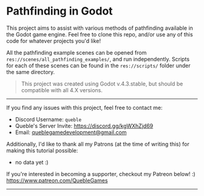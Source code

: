 # Pathfinding in Godot
This project aims to assist with various methods of pathfinding available in the Godot game engine.
Feel free to clone this repo, and/or use any of this code for whatever projects you'd like!

All the pathfinding example scenes can be opened from `res://scenes/all_pathfinding_examples/`, and run independently.
Scripts for each of these scenes can be found in the `res://scripts/` folder under the same directory.

>This project was created using Godot v.4.3.stable, but should be compatible with all 4.X versions.

---

If you find any issues with this project, feel free to contact me:
- Discord Username: `queble`
- Queble's Server Invite: https://discord.gg/kgWXhZjd69
- Email: queblegamedevelopment@gmail.com

Additionally, I'd like to thank all my Patrons (at the time of writing this) for making this tutorial possible:
  - no data yet :)

If you're interested in becoming a supporter, checkout my Patreon below! :)
https://www.patreon.com/QuebleGames

---
